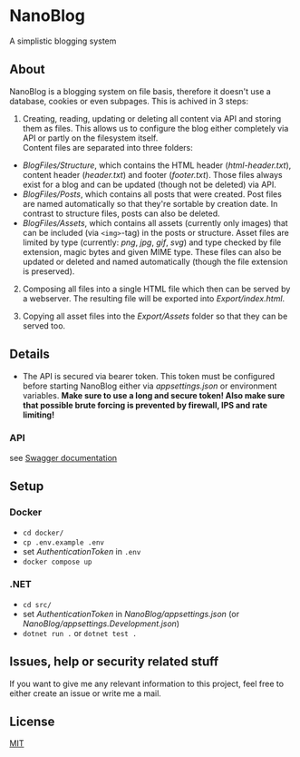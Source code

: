# NanoBlog
A simplistic blogging system

## About 
NanoBlog is a blogging system on file basis, therefore it doesn't use a database, cookies or even subpages.
This is achived in 3 steps:

1. Creating, reading, updating or deleting all content via API and storing them as files. 
This allows us to configure the blog either completely via API or partly on the filesystem itself.  
Content files are separated into three folders:
  - _BlogFiles/Structure_, which contains the HTML header (_html-header.txt_), content header (_header.txt_) and footer (_footer.txt_).
  Those files always exist for a blog and can be updated (though not be deleted) via API.
  - _BlogFiles/Posts_, which contains all posts that were created. Post files are named automatically so that they're sortable 
  by creation date. In contrast to structure files, posts can also be deleted.
  - _BlogFiles/Assets_, which contains all assets (currently only images) that can be included (via `<img>`-tag) in the posts or structure.
  Asset files are limited by type (currently: _png_, _jpg_, _gif_, _svg_) and type checked by file extension, magic bytes and given MIME type.
  These files can also be updated or deleted and named automatically (though the file extension is preserved).

2. Composing all files into a single HTML file which then can be served by a webserver.
The resulting file will be exported into _Export/index.html_.

3. Copying all asset files into the _Export/Assets_ folder so that they can be served too.

## Details
- The API is secured via bearer token. This token must be configured before starting NanoBlog either via _appsettings.json_ or environment variables.
  **Make sure to use a long and secure token! Also make sure that possible brute forcing is prevented by firewall, IPS and rate limiting!**

### API
see [Swagger documentation](https://github.com/neon-JS/NanoBlog/blob/main/openapi.yaml)

## Setup

### Docker
- `cd docker/`
- `cp .env.example .env`
- set _AuthenticationToken_ in `.env`
- `docker compose up`

### .NET
- `cd src/`
- set _AuthenticationToken_ in _NanoBlog/appsettings.json_ (or _NanoBlog/appsettings.Development.json_)
- `dotnet run .` or `dotnet test .`

## Issues, help or security related stuff
If you want to give me any relevant information to this project, feel free to either create an issue or write me a mail.

## License
[MIT](https://github.com/neon-JS/NanoBlog/blob/main/LICENSE)
